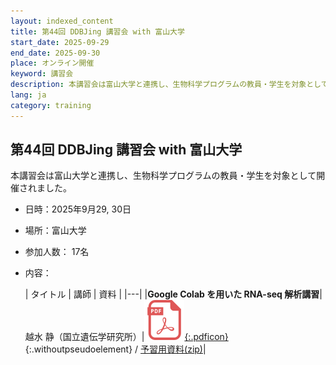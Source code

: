 ```yaml
---
layout: indexed_content
title: 第44回 DDBJing 講習会 with 富山大学
start_date: 2025-09-29
end_date: 2025-09-30
place: オンライン開催
keyword: 講習会
description: 本講習会は富山大学と連携し、生物科学プログラムの教員・学生を対象として開催されました。
lang: ja
category: training
---
```


## 第44回 DDBJing 講習会 with 富山大学  <a name="44"></a>

本講習会は富山大学と連携し、生物科学プログラムの教員・学生を対象として開催されました。

- 日時：2025年9月29, 30日
- 場所：富山大学
- 参加人数： 17名
- 内容：
    
    | タイトル | 講師 | 資料 |
    |---|
    |**Google Colab を用いた RNA-seq 解析講習**|越水 静（国立遺伝学研究所）|[![](/assets/images/parts/pdf_icon.svg){:.pdficon}](https://drive.google.com/file/d/1JJmlt1Ml10K3kj9Jar_7gLIF5YwDe8rF/view?usp=sharing){:.withoutpseudoelement} / [予習用資料(zip)](https://drive.google.com/file/d/14U8Uv5pdDUvy9vaNlfNNGEvOscFEGGlZ/view?usp=sharing)| 
